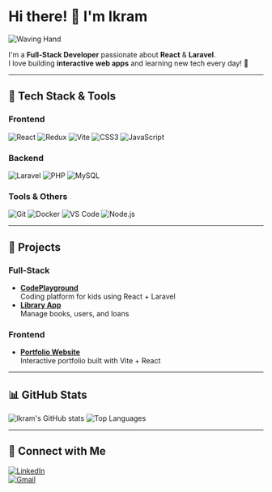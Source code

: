 # Hi there! 👋 I'm Ikram

![Waving Hand](https://media.giphy.com/media/hvRJCLFzcasrR4ia7z/giphy.gif)

I'm a **Full-Stack Developer** passionate about **React** & **Laravel**.  
I love building **interactive web apps** and learning new tech every day! 🚀

---

## 🌈 Tech Stack & Tools

### Frontend
![React](https://img.shields.io/badge/React-61DAFB?style=for-the-badge&logo=react&logoColor=black)
![Redux](https://img.shields.io/badge/Redux-764ABC?style=for-the-badge&logo=redux&logoColor=white)
![Vite](https://img.shields.io/badge/Vite-646CFF?style=for-the-badge&logo=vite&logoColor=white)
![CSS3](https://img.shields.io/badge/CSS3-1572B6?style=for-the-badge&logo=css3&logoColor=white)
![JavaScript](https://img.shields.io/badge/JavaScript-F7DF1E?style=for-the-badge&logo=javascript&logoColor=black)

### Backend
![Laravel](https://img.shields.io/badge/Laravel-FF2D20?style=for-the-badge&logo=laravel&logoColor=white)
![PHP](https://img.shields.io/badge/PHP-777BB4?style=for-the-badge&logo=php&logoColor=white)
![MySQL](https://img.shields.io/badge/MySQL-4479A1?style=for-the-badge&logo=mysql&logoColor=white)

### Tools & Others
![Git](https://img.shields.io/badge/Git-F05032?style=for-the-badge&logo=git&logoColor=white)
![Docker](https://img.shields.io/badge/Docker-2496ED?style=for-the-badge&logo=docker&logoColor=white)
![VS Code](https://img.shields.io/badge/VS%20Code-007ACC?style=for-the-badge&logo=visual-studio-code&logoColor=white)
![Node.js](https://img.shields.io/badge/Node.js-339933?style=for-the-badge&logo=node.js&logoColor=white)

---

## 🚀 Projects

### Full-Stack
- **[CodePlayground](https://github.com/ikram123/codeplayground)**  
  Coding platform for kids using React + Laravel  
- **[Library App](https://github.com/ikram123/library-app)**  
  Manage books, users, and loans  

### Frontend
- **[Portfolio Website](https://github.com/ikram123/portfolio)**  
  Interactive portfolio built with Vite + React  

---

## 📊 GitHub Stats

![Ikram's GitHub stats](https://github-readme-stats.vercel.app/api?username=ikram123&show_icons=true&theme=radical)
![Top Languages](https://github-readme-stats.vercel.app/api/top-langs/?username=ikram123&layout=compact&theme=radical)

---

## 💬 Connect with Me

[![LinkedIn](https://img.shields.io/badge/LinkedIn-0A66C2?style=for-the-badge&logo=linkedin&logoColor=white)](https://www.linkedin.com/in/ikram123)  
[![Gmail](https://img.shields.io/badge/Gmail-D14836?style=for-the-badge&logo=gmail&logoColor=white)](ikram.elfrnani@gmail.com)
